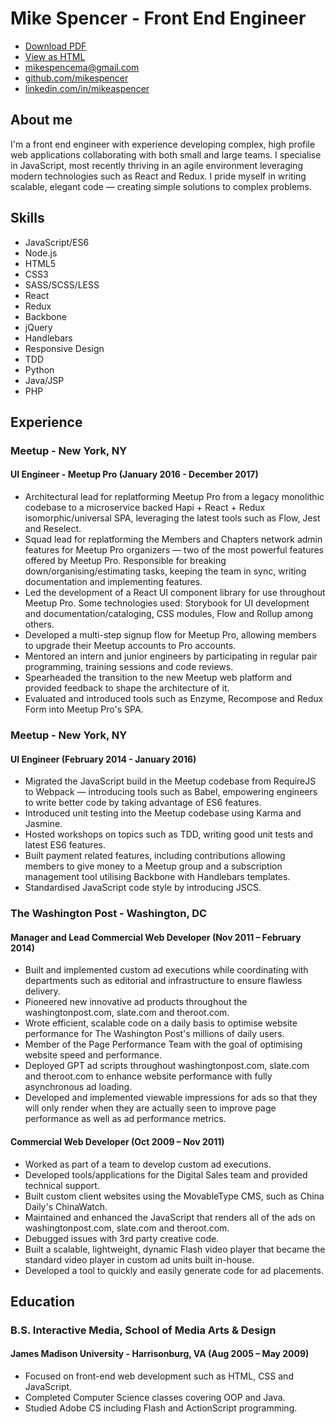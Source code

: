# Mike Spencer - Front End Engineer

* [Download PDF](https://github.com/mikespencer/resume/raw/master/resume.pdf)
* [View as HTML](https://mikespencer.github.io/resume)
* [mikespencema@gmail.com](mikespencema@gmail.com)
* [github.com/mikespencer](https://github.com/mikespencer)
* [linkedin.com/in/mikeaspencer](https://linkedin.com/in/mikeaspencer)

## About me

I'm a front end engineer with experience developing complex, high profile web
applications collaborating with both small and large teams. I specialise in
JavaScript, most recently thriving in an agile environment leveraging modern
technologies such as React and Redux. I pride myself in writing scalable,
elegant code — creating simple solutions to complex problems.

## Skills

* JavaScript/ES6
* Node.js
* HTML5
* CSS3
* SASS/SCSS/LESS
* React
* Redux
* Backbone
* jQuery
* Handlebars
* Responsive Design
* TDD
* Python
* Java/JSP
* PHP

## Experience

### Meetup - New York, NY

#### UI Engineer - Meetup Pro (January 2016 - December 2017)

* Architectural lead for replatforming Meetup Pro from a legacy monolithic
  codebase to a microservice backed Hapi + React + Redux isomorphic/universal
  SPA, leveraging the latest tools such as Flow, Jest and Reselect.
* Squad lead for replatforming the Members and Chapters network admin features
  for Meetup Pro organizers — two of the most powerful features offered by
  Meetup Pro. Responsible for breaking down/organising/estimating tasks, keeping
  the team in sync, writing documentation and implementing features.
* Led the development of a React UI component library for use throughout Meetup
  Pro. Some technologies used: Storybook for UI development and
  documentation/cataloging, CSS modules, Flow and Rollup among others.
* Developed a multi-step signup flow for Meetup Pro, allowing members to upgrade
  their Meetup accounts to Pro accounts.
* Mentored an intern and junior engineers by participating in regular pair
  programming, training sessions and code reviews.
* Spearheaded the transition to the new Meetup web platform and provided
  feedback to shape the architecture of it.
* Evaluated and introduced tools such as Enzyme, Recompose and Redux Form into
  Meetup Pro's SPA.

### Meetup - New York, NY

#### UI Engineer (February 2014 - January 2016)

* Migrated the JavaScript build in the Meetup codebase from RequireJS to Webpack
  — introducing tools such as Babel, empowering engineers to write better code
  by taking advantage of ES6 features.
* Introduced unit testing into the Meetup codebase using Karma and Jasmine.
* Hosted workshops on topics such as TDD, writing good unit tests and latest ES6
  features.
* Built payment related features, including contributions allowing members to
  give money to a Meetup group and a subscription management tool utilising
  Backbone with Handlebars templates.
* Standardised JavaScript code style by introducing JSCS.

### The Washington Post - Washington, DC

#### Manager and Lead Commercial Web Developer (Nov 2011 – February 2014)

* Built and implemented custom ad executions while coordinating with departments
  such as editorial and infrastructure to ensure flawless delivery.
* Pioneered new innovative ad products throughout the washingtonpost.com,
  slate.com and theroot.com.
* Wrote efficient, scalable code on a daily basis to optimise website
  performance for The Washington Post's millions of daily users.
* Member of the Page Performance Team with the goal of optimising website speed
  and performance.
* Deployed GPT ad scripts throughout washingtonpost.com, slate.com and
  theroot.com to enhance website performance with fully asynchronous ad loading.
* Developed and implemented viewable impressions for ads so that they will only
  render when they are actually seen to improve page performance as well as ad
  performance metrics.

#### Commercial Web Developer (Oct 2009 – Nov 2011)

* Worked as part of a team to develop custom ad executions.
* Developed tools/applications for the Digital Sales team and provided technical
  support.
* Built custom client websites using the MovableType CMS, such as China Daily's
  ChinaWatch.
* Maintained and enhanced the JavaScript that renders all of the ads on
  washingtonpost.com, slate.com and theroot.com.
* Debugged issues with 3rd party creative code.
* Built a scalable, lightweight, dynamic Flash video player that became the
  standard video player in custom ad units built in-house.
* Developed a tool to quickly and easily generate code for ad placements.

## Education

### B.S. Interactive Media, School of Media Arts & Design

#### James Madison University - Harrisonburg, VA (Aug 2005 – May 2009)

* Focused on front-end web development such as HTML, CSS and JavaScript.
* Completed Computer Science classes covering OOP and Java.
* Studied Adobe CS including Flash and ActionScript programming.
